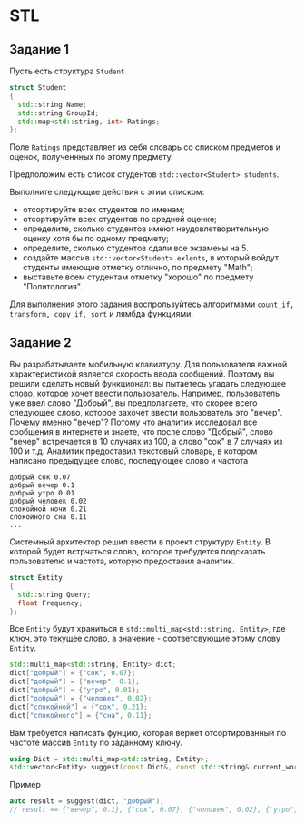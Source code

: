 # STL

## Задание 1
Пусть есть структура `Student`
```cpp
struct Student
{
  std::string Name;
  std::string GroupId;
  std::map<std::string, int> Ratings;
};
```
Поле `Ratings` представляет из себя словарь со списком предметов и оценок, полученнных по этому предмету.

Предположим есть список студентов `std::vector<Student> students`.

Выполните следующие действия с этим списком:
* отсортируйте всех студентов по именам;
* отсортируйте всех студентов по средней оценке;
* определите, сколько студентов имеют неудовлетворительную оценку хотя бы по одному предмету;
* определите, сколько студентов сдали все экзамены на 5.
* создайте массив `std::vector<Student> exlents`, в который войдут студенты имеющие отметку отлично, по предмету "Math";
* выставьте всем студентам отметку "хорошо" по предмету "Политология".

Для выполнения этого задания воспрользуйтесь алгоритмами `count_if, transform, copy_if, sort` и лямбда функциями.


## Задание 2
Вы разрабатываете мобильную клавиатуру. Для пользователя важной характеристикой является скорость ввода сообщений. Поэтому вы решили сделать новый функционал: вы пытаетесь угадать следующее слово, которое хочет ввести пользователь. Например, пользователь уже ввел слово "Добрый", вы предполагаете, что скорее всего следующее слово, которое захочет ввести пользователь это "вечер". Почему именно "вечер"? Потому что аналитик исследовал все сообщения в интернете и знаете, что после слово "Добрый", слово "вечер" встречается в 10 случаях из 100, а слово "сок" в 7 случаях из 100 и т.д. Аналитик предоставил текстовый словарь, в котором написано предыдущее слово, последующее слово и частота
```
добрый сок 0.07
добрый вечер 0.1
добрый утро 0.01
добрый человек 0.02
спокойной ночи 0.21
спокойного сна 0.11
...
```

Системный архитектор решил ввести в проект структуру `Entity`. В которой будет встрчаться слово, которое требудется подсказать пользователю и частота, которую предоставил аналитик.
```cpp
struct Entity
{
  std::string Query;
  float Frequency;
};
```

Все `Entity` будут храниться в `std::multi_map<std::string, Entity>`, где ключ, это текущее слово, а значение - соответсвующие этому слову `Entity`.

```cpp
std::multi_map<std::string, Entity> dict;
dict["добрый"] = {"сок", 0.07};
dict["добрый"] = {"вечер", 0.1};
dict["добрый"] = {"утро", 0.01};
dict["добрый"] = {"человек", 0.02};
dict["спокойной"] = {"сок", 0.21};
dict["спокойного"] = {"сна", 0.11};
```

Вам требуется написать фунцию, которая вернет отсортированный по частоте массив `Entity` по заданному ключу.

```cpp
using Dict = std::multi_map<std::string, Entity>;
std::vector<Entity> suggest(const Dict&, const std::string& current_word);
```
Пример
```cpp
auto result = suggest(dict, "добрый");
// result == {"вечер", 0.1}, {"сок", 0.07}, {"человек", 0.02}, {"утро", 0.01}
```
